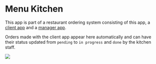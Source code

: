 # Menu Kitchen

This app is part of a restaurant ordering system consisting of this app, a [client app](https://github.com/matheusbn/menu-client) and a [manager app](https://github.com/matheusbn/menu-manager).

Orders made with the client app appear here automatically and can have their status updated from `pending` to `in progress` and `done` by the kitchen staff.

![](https://firebasestorage.googleapis.com/v0/b/apptodoz.appspot.com/o/kitchen.png?alt=media&token=5abe0327-6449-468d-8be2-2abc92f1e4a9)
